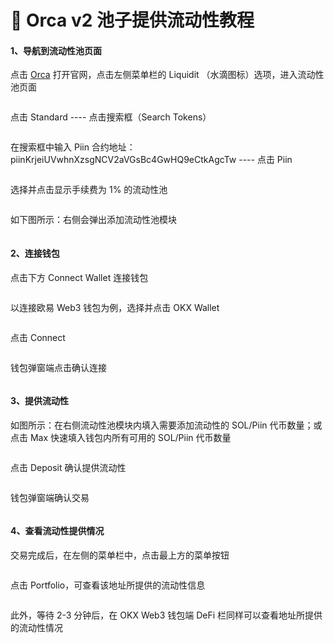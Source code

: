 # 🔸 Orca v2 池子提供流动性教程

#### 1、导航到流动性池页面

点击 [Orca](https://www.orca.so/) 打开官网，点击左侧菜单栏的 Liquidit （水滴图标）选项，进入流动性池页面

<figure><img src="../.gitbook/assets/image (2).png" alt=""><figcaption></figcaption></figure>

点击 Standard ---- 点击搜索框（Search Tokens）

<figure><img src="../.gitbook/assets/image (3).png" alt=""><figcaption></figcaption></figure>

在搜索框中输入 Piin 合约地址：piinKrjeiUVwhnXzsgNCV2aVGsBc4GwHQ9eCtkAgcTw ---- 点击 Piin&#x20;

<figure><img src="../.gitbook/assets/image (4).png" alt=""><figcaption></figcaption></figure>

选择并点击显示手续费为 1% 的流动性池

<figure><img src="../.gitbook/assets/image (6).png" alt=""><figcaption></figcaption></figure>

如下图所示：右侧会弹出添加流动性池模块

<figure><img src="../.gitbook/assets/image (7).png" alt=""><figcaption></figcaption></figure>



#### 2、连接钱包

点击下方 Connect Wallet 连接钱包

<figure><img src="../.gitbook/assets/image (8).png" alt=""><figcaption></figcaption></figure>

以连接欧易 Web3 钱包为例，选择并点击 OKX Wallet

<figure><img src="../.gitbook/assets/image (9).png" alt=""><figcaption></figcaption></figure>

点击  Connect

<figure><img src="../.gitbook/assets/image (10).png" alt=""><figcaption></figcaption></figure>

钱包弹窗端点击确认连接

<figure><img src="../.gitbook/assets/image (12).png" alt=""><figcaption></figcaption></figure>



#### 3、提供流动性

如图所示：在右侧流动性池模块内填入需要添加流动性的 SOL/Piin 代币数量；或点击 Max 快速填入钱包内所有可用的 SOL/Piin 代币数量



<figure><img src="../.gitbook/assets/image (13).png" alt=""><figcaption></figcaption></figure>

点击 Deposit 确认提供流动性

<figure><img src="../.gitbook/assets/image (14).png" alt=""><figcaption></figcaption></figure>

钱包弹窗端确认交易&#x20;

<figure><img src="../.gitbook/assets/image (16).png" alt=""><figcaption></figcaption></figure>



#### 4、查看流动性提供情况

交易完成后，在左侧的菜单栏中，点击最上方的菜单按钮

<figure><img src="../.gitbook/assets/image (17).png" alt=""><figcaption></figcaption></figure>

点击 Portfolio，可查看该地址所提供的流动性信息

<figure><img src="../.gitbook/assets/image (18).png" alt=""><figcaption></figcaption></figure>

此外，等待 2-3 分钟后，在 OKX Web3 钱包端 DeFi 栏同样可以查看地址所提供的流动性情况



<figure><img src="../.gitbook/assets/image (20).png" alt=""><figcaption></figcaption></figure>

